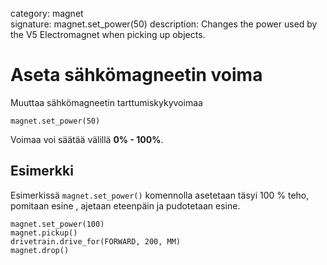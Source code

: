 category: magnet  
signature: magnet.set_power(50)
description: Changes the power used by the V5 Electromagnet when picking up objects.

# Aseta sähkömagneetin voima

Muuttaa sähkömagneetin tarttumiskykyvoimaa

```
magnet.set_power(50)
```
Voimaa voi säätää välillä **0% - 100%**.

## Esimerkki

Esimerkissä `magnet.set_power()` komennolla asetetaan täsyi 100 % teho, pomitaan esine , ajetaan eteenpäin ja pudotetaan esine.

```
magnet.set_power(100)
magnet.pickup()
drivetrain.drive_for(FORWARD, 200, MM)
magnet.drop()
```

<advanced>
</advanced>